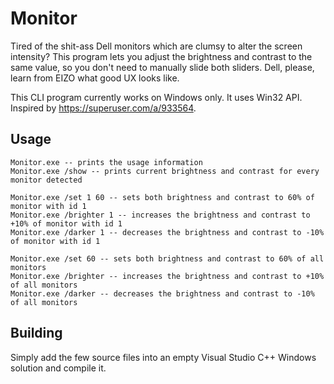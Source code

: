 # Monitor
Tired of the shit-ass Dell monitors which are clumsy to alter the screen intensity? This program lets you adjust the brightness and contrast to the same value, so you don't need to manually slide both sliders. Dell, please, learn from EIZO what good UX looks like.

This CLI program currently works on Windows only. It uses Win32 API. Inspired by https://superuser.com/a/933564.

## Usage
```
Monitor.exe -- prints the usage information
Monitor.exe /show -- prints current brightness and contrast for every monitor detected

Monitor.exe /set 1 60 -- sets both brightness and contrast to 60% of monitor with id 1
Monitor.exe /brighter 1 -- increases the brightness and contrast to +10% of monitor with id 1
Monitor.exe /darker 1 -- decreases the brightness and contrast to -10% of monitor with id 1

Monitor.exe /set 60 -- sets both brightness and contrast to 60% of all monitors
Monitor.exe /brighter -- increases the brightness and contrast to +10% of all monitors
Monitor.exe /darker -- decreases the brightness and contrast to -10% of all monitors
```

## Building
Simply add the few source files into an empty Visual Studio C++ Windows solution and compile it.
